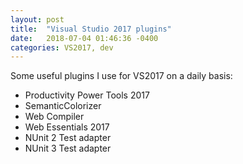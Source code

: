 ```yaml
---
layout: post
title:  "Visual Studio 2017 plugins"
date:   2018-07-04 01:46:36 -0400
categories: VS2017, dev
---
```


Some useful plugins I use for VS2017 on a daily basis:

<ul>
    <li>Productivity Power Tools 2017</li>
    <li>SemanticColorizer</li>
    <li>Web Compiler</li>
    <li>Web Essentials 2017</li>
    <li>NUnit 2 Test adapter</li>
    <li>NUnit 3 Test adapter</li>
</ul>


